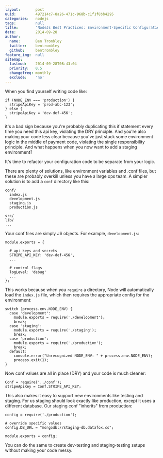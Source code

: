 ```yaml
---
layout:       post
uuid:         497214c7-8a26-471c-968b-c1f1f8bb4295
categories:   nodejs
tags:         null
title:        "NodeJs Best Practices: Environment-Specific Configuration"
date:         2014-09-28
author:       
  name:       Ben Trombley
  twitter:    bentrombley
  github:     bentrombley
feature_img:  null
sitemap:
  lastmod:    2014-09-28T08:43:04
  priority:   0.5
  changefreq: monthly
  exclude:    'no'
---
```


When you find yourself writing code like:

    if (NODE_ENV === 'production') {
      stripeApiKey = 'prod-abc-123';
    } else {
      stripeApiKey = 'dev-def-456';
    }

it's a bad sign because you're probably duplicating this if statement every time you need this api key, violating
the DRY principle.  And you're also making your code less clear because you've just stuck some environment logic
in the middle of payment code, violating the single responsibility principle.  And what happens when you now
want to add a staging environment?

It's time to refactor your configuration code to be separate from your logic.

There are plenty of solutions, like environment variables and .conf files, but these are probably overkill unless
you have a large ops team. A simpler solution is to add a `conf` directory like this:

    conf/
      index.js
      development.js
      staging.js
      production.js

    src/
    lib/
    ...

Your conf files are simply JS objects.  For example, `development.js`:

    module.exports = {

      # api keys and secrets
      STRIPE_API_KEY: 'dev-def-456',
      ...

      # control flags
      logLevel: 'debug'
      ...
    };

This works because when you `require` a directory, Node will automatically load the `index.js`
file, which then requires the appropriate config for the environment:

    switch (process.env.NODE_ENV) {
      case 'development':
        module.exports = require('./development');
        break;
      case 'staging':
        module.exports = require('./staging');
        break;
      case 'production':
        module.exports = require('./production');
        break;
      default:
        console.error("Unrecognized NODE_ENV: " + process.env.NODE_ENV);
        process.exit(1);
    }

Now conf values are all in place (DRY) and your code is much cleaner:

    Conf = require('../conf');
    stripeApiKey = Conf.STRIPE_API_KEY;

This also makes it easy to support new environments like testing and staging.  For us staging
should look exactly like production, except it uses a different database.  Our staging conf "inherits" from production:

    config = require('./production');

    # override specific values
    config.DB_URL = "mongodb://staging-db.datafox.co";

    module.exports = config;

You can do the same to create dev-testing and staging-testing setups without making your code messy.
